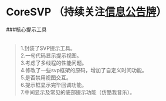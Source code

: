 
CoreSVP （持续关注[信息公告牌](https://github.com/CharlinFeng/Show)）
=======
###核心提示工具<br />
<br />
>1.封装了SVP提示工具。<br />
>2.一句代码显示提示视图。<br />
>3.考虑了多线程的性能问题。<br />
>4.修改了一些svp框架的原码，增加了自定义时间功能。<br />
>5.是否禁用视图交互。<br />
>6.提示框显示完毕回调功能。<br />
>7.中间显示及常见的底部提示功能（仿酷我音乐）。<br />



